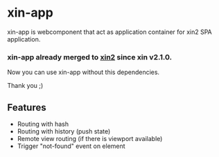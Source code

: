 # xin-app

xin-app is webcomponent that act as application container for xin2 SPA application.

### xin-app already merged to [xin2](https://github.com/xinix-technology/xin) since xin v2.1.0.

Now you can use xin-app without this dependencies.

Thank you ;)

## Features

- Routing with hash
- Routing with history (push state)
- Remote view routing (if there is viewport available)
- Trigger "not-found" event on element

